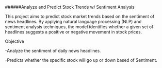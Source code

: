 ######Analyze and Predict Stock Trends w/ Sentiment Analysis

This project aims to predict stock market trends based on the sentiment of news headlines. By applying natural language processing (NLP) and sentiment analysis techniques, the model identifies whether a given set of headlines suggests a positive or negative movement in stock prices.

Objective

-Analyze the sentiment of daily news headlines.

-Predicts whether the specific stock will go up or down based of Sentiment.







